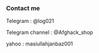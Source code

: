 ### Contact me
  
Telegram  : @log021  

Telegram channel : @Afghack_shop

yahoo  : masiullahjanbaz001  
